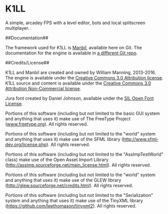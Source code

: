 K1LL
======

A simple, arcadey FPS with a level editor, bots and local splitscreen multiplayer.


##Documentation##

The framework used for K1LL is [Manbil](https://github.com/heyx3/Manbil), available here on Git. The documentation for the engine is available in [a different Git repo](https://github.com/heyx3/ManbilDocumentation).

##Credits/License##

K1LL and Manbil are created and owned by William Manning, 2013-2016.
The engine is available under the [Creative Commons 3.0 Attribution license](https://creativecommons.org/licenses/by/3.0/us/).
K1LL source and content is available under the [Creative Commons 3.0 Attribution Non-Commercial license](https://creativecommons.org/licenses/by-nc/3.0/).

Jura font created by Daniel Johnson, available under the [SIL Open Font License](http://scripts.sil.org/cms/scripts/page.php?site_id=nrsi&id=OFL).

Portions of this software (including but not limited to the basic GUI system and anything that uses it) make use of The FreeType Project (www.freetype.org). All rights reserved.
    
Portions of this software (including but not limited to the "world" system and anything that uses it) make use of the SFML library (http://www.sfml-dev.org/license.php). All rights reserved.

Portions of this software (including but not limited to the "AssImpTestWorld" class) make use of the Open Asset Import Library (http://assimp.sourceforge.net/main_license.html).  All rights reserved.

Portions of this software (including but not limited to the "world" system and anything that uses it) make use of the GLEW library (http://glew.sourceforge.net/credits.html). All rights reserved.

Portions of this software (including but not limited to the "Serialization" system and anything that uses it) make use of the TinyXML library (https://github.com/leethomason/tinyxml2). All rights reserved.
